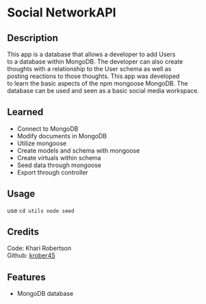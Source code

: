 # Social NetworkAPI

## Description

This app is a database that allows a developer to add Users</br>
to a database within MongoDB. The developer can also create</br>
thoughts with a relationship to the User schema as well as</br>
posting reactions to those thoughts. This app was developed</br>
to learn the basic aspects of the npm mongoose MongoDB. The</br>
database can be used and seen as a basic social media workspace.</br>

## Learned

- Connect to MongoDB
- Modify documents in MongoDB
- Utilize mongoose
- Create models and schema with mongoose
- Create virtuals within schema
- Seed data through mongoose
- Export through controller

## Usage
use `cd utils node seed` 

## Credits

Code: Khari Robertson</br>
Github: [krober45](https://github.com/krober45)

## Features

- MongoDB database
